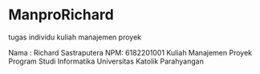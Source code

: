 # ManproRichard
tugas individu kuliah manajemen proyek

Nama : Richard Sastraputera
NPM: 6182201001
Kuliah Manajemen Proyek
Program Studi Informatika Universitas Katolik Parahyangan

